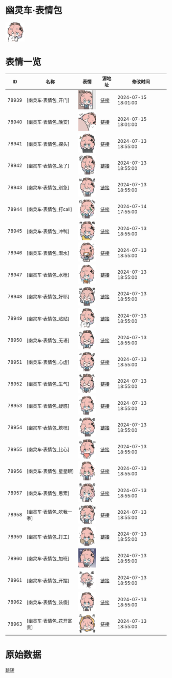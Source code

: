 # 幽灵车·表情包

<img src="./cover.png" height="60" alt="cover" />

# 表情一览

|ID|名称|表情|源地址|修改时间|
|----|----|----|----|----|
|78939|[幽灵车·表情包_开门]|<img src="./pic/078939_%5B幽灵车·表情包_开门%5D.png" height="60" alt="开门"/>|[链接](https://i0.hdslb.com/bfs/garb/5c6d4df581d9edc0b9a00538a0db1223d79ac0dc.png)|2024-07-15 18:01:00|
|78940|[幽灵车·表情包_晚安]|<img src="./pic/078940_%5B幽灵车·表情包_晚安%5D.png" height="60" alt="晚安"/>|[链接](https://i0.hdslb.com/bfs/garb/334c4404ba07a5e311a5bee5c2493afe0a492e64.png)|2024-07-15 18:01:00|
|78941|[幽灵车·表情包_探头]|<img src="./pic/078941_%5B幽灵车·表情包_探头%5D.png" height="60" alt="探头"/>|[链接](https://i0.hdslb.com/bfs/garb/92853a6a5cc69bd2f87eb6ae3513323afa0ea06c.png)|2024-07-13 18:55:00|
|78942|[幽灵车·表情包_急了]|<img src="./pic/078942_%5B幽灵车·表情包_急了%5D.png" height="60" alt="急了"/>|[链接](https://i0.hdslb.com/bfs/garb/4cc70939c40cbb55bd4dcfe7e44b00a41ae19c50.png)|2024-07-13 18:55:00|
|78943|[幽灵车·表情包_别急]|<img src="./pic/078943_%5B幽灵车·表情包_别急%5D.png" height="60" alt="别急"/>|[链接](https://i0.hdslb.com/bfs/garb/4f5b28dfe22c9e2fe018f19c5de4f9bcbefc3743.png)|2024-07-13 18:55:00|
|78944|[幽灵车·表情包_打call]|<img src="./pic/078944_%5B幽灵车·表情包_打call%5D.png" height="60" alt="打call"/>|[链接](https://i0.hdslb.com/bfs/garb/2e5f442edda97f7b16e3c31a34fda6580814a1f4.png)|2024-07-14 17:55:00|
|78945|[幽灵车·表情包_冲鸭]|<img src="./pic/078945_%5B幽灵车·表情包_冲鸭%5D.png" height="60" alt="冲鸭"/>|[链接](https://i0.hdslb.com/bfs/garb/cf3b0d9c7c10a7a97f93cc2d153ecc220f616ae0.png)|2024-07-13 18:55:00|
|78946|[幽灵车·表情包_潜水]|<img src="./pic/078946_%5B幽灵车·表情包_潜水%5D.png" height="60" alt="潜水"/>|[链接](https://i0.hdslb.com/bfs/garb/8694d939e673df96f39fd91567173312156e35da.png)|2024-07-13 18:55:00|
|78947|[幽灵车·表情包_水枪]|<img src="./pic/078947_%5B幽灵车·表情包_水枪%5D.png" height="60" alt="水枪"/>|[链接](https://i0.hdslb.com/bfs/garb/992ab54179bd4c9045c3dea1d4a2ab39318eae89.png)|2024-07-13 18:55:00|
|78948|[幽灵车·表情包_好耶]|<img src="./pic/078948_%5B幽灵车·表情包_好耶%5D.png" height="60" alt="好耶"/>|[链接](https://i0.hdslb.com/bfs/garb/6deecd893ba683cc59416c3b62c0cdbfde9ac71e.png)|2024-07-13 18:55:00|
|78949|[幽灵车·表情包_贴贴]|<img src="./pic/078949_%5B幽灵车·表情包_贴贴%5D.png" height="60" alt="贴贴"/>|[链接](https://i0.hdslb.com/bfs/garb/74dc10b6bcab2853cceb9ea13590d6bccb60a85f.png)|2024-07-13 18:55:00|
|78950|[幽灵车·表情包_无语]|<img src="./pic/078950_%5B幽灵车·表情包_无语%5D.png" height="60" alt="无语"/>|[链接](https://i0.hdslb.com/bfs/garb/6deb688caecdf802a4efb32e338ba2459adbb6ef.png)|2024-07-13 18:55:00|
|78951|[幽灵车·表情包_心虚]|<img src="./pic/078951_%5B幽灵车·表情包_心虚%5D.png" height="60" alt="心虚"/>|[链接](https://i0.hdslb.com/bfs/garb/1ff2d208d1a3f27474c3ad90a15c9d9aa6fe9b63.png)|2024-07-13 18:55:00|
|78952|[幽灵车·表情包_生气]|<img src="./pic/078952_%5B幽灵车·表情包_生气%5D.png" height="60" alt="生气"/>|[链接](https://i0.hdslb.com/bfs/garb/00afdb9bf5d60a7b7f26a36b6138e75e79e36b6b.png)|2024-07-13 18:55:00|
|78953|[幽灵车·表情包_疑惑]|<img src="./pic/078953_%5B幽灵车·表情包_疑惑%5D.png" height="60" alt="疑惑"/>|[链接](https://i0.hdslb.com/bfs/garb/346e449f5c067ad8aebef4be428c07961993cf26.png)|2024-07-13 18:55:00|
|78954|[幽灵车·表情包_欸嘿]|<img src="./pic/078954_%5B幽灵车·表情包_欸嘿%5D.png" height="60" alt="欸嘿"/>|[链接](https://i0.hdslb.com/bfs/garb/e004c482bd4e2cb1ea0725a00574e01e2dc57f4a.png)|2024-07-13 18:55:00|
|78955|[幽灵车·表情包_比心]|<img src="./pic/078955_%5B幽灵车·表情包_比心%5D.png" height="60" alt="比心"/>|[链接](https://i0.hdslb.com/bfs/garb/9e0b3bc2e43203684fb70b0d78c44582563e1289.png)|2024-07-13 18:55:00|
|78956|[幽灵车·表情包_星星眼]|<img src="./pic/078956_%5B幽灵车·表情包_星星眼%5D.png" height="60" alt="星星眼"/>|[链接](https://i0.hdslb.com/bfs/garb/794a8453e08111ed7e1f2de654718cee3c61692e.png)|2024-07-13 18:55:00|
|78957|[幽灵车·表情包_思索]|<img src="./pic/078957_%5B幽灵车·表情包_思索%5D.png" height="60" alt="思索"/>|[链接](https://i0.hdslb.com/bfs/garb/9d3696614fdbbd82b0e19375f79aa8343cc42b15.png)|2024-07-13 18:55:00|
|78958|[幽灵车·表情包_吃我一拳]|<img src="./pic/078958_%5B幽灵车·表情包_吃我一拳%5D.png" height="60" alt="吃我一拳"/>|[链接](https://i0.hdslb.com/bfs/garb/ee0a67d4a11e1e483e5f6c5e232505f87488fc46.png)|2024-07-13 18:55:00|
|78959|[幽灵车·表情包_打工]|<img src="./pic/078959_%5B幽灵车·表情包_打工%5D.png" height="60" alt="打工"/>|[链接](https://i0.hdslb.com/bfs/garb/e927b06200b90f9ba0ad08d2d0ab8c5a1a4bff51.png)|2024-07-13 18:55:00|
|78960|[幽灵车·表情包_加班]|<img src="./pic/078960_%5B幽灵车·表情包_加班%5D.png" height="60" alt="加班"/>|[链接](https://i0.hdslb.com/bfs/garb/0329aa94e6db2916b4f95057eede7591b44602e8.png)|2024-07-13 18:55:00|
|78961|[幽灵车·表情包_开摆]|<img src="./pic/078961_%5B幽灵车·表情包_开摆%5D.png" height="60" alt="开摆"/>|[链接](https://i0.hdslb.com/bfs/garb/b5fa6106a89284264bfb31573eb7c290115f4afa.png)|2024-07-13 18:55:00|
|78962|[幽灵车·表情包_装傻]|<img src="./pic/078962_%5B幽灵车·表情包_装傻%5D.png" height="60" alt="装傻"/>|[链接](https://i0.hdslb.com/bfs/garb/61c7e17fe8cbc9bda26ad816cbb9253635f314c8.png)|2024-07-13 18:55:00|
|78963|[幽灵车·表情包_花开富贵]|<img src="./pic/078963_%5B幽灵车·表情包_花开富贵%5D.png" height="60" alt="花开富贵"/>|[链接](https://i0.hdslb.com/bfs/garb/794aab8b1b18159346e3b8f3d3f8377d368b4cc9.png)|2024-07-13 18:55:00|

# 原始数据

[跳转](./raw.json)

